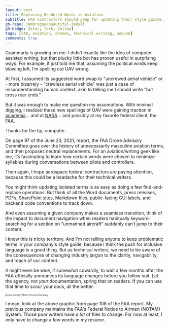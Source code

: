 ```yaml
---
layout: post
title: Replacing Gendered Words in Aviation
subtitle: FAA contractors should prep for updating their style guides.
gh-repo: jambrogne/beautiful-jekyll
gh-badge: [star, fork, follow]
tags: [FAA, aviation, drones, technical writing, GovCon]
comments: true
---
```


Grammarly is growing on me. I didn’t exactly like the idea of computer-assisted writing, but that plucky little bot has proven useful in surprising ways. For example, it just told me that, assuming the political winds keep blowing left, I’m spelling out UAV wrong. 

At first, I assumed its suggested word swap to "uncrewed aerial vehicle" or - more bizarrely - "crewless aerial vehicle" was just a case of misunderstanding human context, akin to telling me I should write "hot cross rear ends." 

But it was enough to make me question my assumptions. With minimal digging, I realized these new spellings of UAV were gaining traction in [academia](https://geog.sfsu.edu/UAS)… and at [NASA](https://history.nasa.gov/styleguide.html)… and possibly at my favorite federal client, the [FAA](https://www.washingtonpost.com/transportation/2021/06/23/faa-gender-neutral-language/).

Thanks for the tip, computer. 

On page 97 of the June 23, 2021, report, the FAA Drone Advisory Committee goes over the history of unnecessarily masculine aviation terms, and then proposes neutral replacements. For an aviation/writing geek like me, it’s fascinating to learn how certain words were chosen to minimize syllables during conversations between pilots and controllers.

Then again, I hope aerospace federal contractors are paying attention, because this could be a headache for their technical writers. 

You might think updating isolated terms is as easy as doing a few find-and-replace operations. But think of all the Word documents, press releases, PDFs, SharePoint sites, Markdown files, public-facing GUI labels, and backend code conventions to track down.

And even assuming a given company makes a seamless transition, think of the impact to document navigation when readers habitually keyword-searching for a section on “unmanned aircraft” suddenly can’t jump to their content.

I know this is tricky territory. And I'm not telling anyone to keep problematic terms in your company's style guide, because I think the push for inclusive language is a good thing. But as technical writers, we need to be aware of the consequences of changing industry jargon to the clarity, navigability, and reach of our content.

It might even be wise, if somewhat cowardly, to wait a few months after the FAA officially announces its language changes before you follow suit. Let the agency, not *your* documentation, spring that on readers. If you can use that time to scour your docs, all the better.

<img src="C:\Users\Joseph Ambrogne\Documents\git-repos\beautiful-jekyll\assets\img\notam-change.JPG" alt="Low priority? Not to PreviousCompany" style="zoom:50%;" />

I mean, look at the above graphic from page 108 of the FAA report. My previous company maintains the FAA's Federal Notice to Airmen (NOTAM) System. Those poor writers have *a lot* of files to change. For now at least, I only have to change a few words in my resume.

